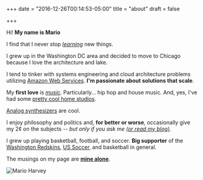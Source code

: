 +++
date = "2016-12-26T00:14:53-05:00"
title = "about"
draft = false

+++

Hi! **My name is Mario** 

I find that I never stop [*learning*](https://github.com/mar-io) new things.

I grew up in the Washington DC area and decided to move to Chicago because I love the architecture and lake.

I tend to tinker with systems engineering and cloud architecture problems utilizing [Amazon Web Services](https://aws.amazon.com/). __I'm passionate about solutions that scale__.

My **first love** is [*music*](https://soundcloud.com/pharoahes). Particularly... hip hop and house music. And, yes, I've had some [pretty cool home studios](https://vimeo.com/18892572).

[Analog synthesizers](https://www.moogmusic.com/legacy/moog-product-timeline) are cool.

I enjoy philosophy and politics and, **for better or worse**, occasionally give my 2¢ on the subjects -- *but only if you ask me [(or read my blog)](https://marioharvey.com)*.

I grew up playing basketball, football, and soccer. **Big supporter** of the [Washington Redskins](http://www.redskins.com/), [US Soccer](http://www.ussoccer.com/), and basketball in general.

The musings on my page are [**mine alone**](https://www.linkedin.com/in/marioharvey).

![Mario Harvey](https://s3.us-east-2.amazonaws.com/marioharvey.com-media/marioharvey.jpg)

